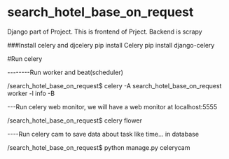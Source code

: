search_hotel_base_on_request
============================

Django part of Project.
This is frontend of Prject.
Backend is scrapy



###Install celery and djcelery
pip install Celery
pip install django-celery


#Run celery

--------Run worker and beat(scheduler)

/search_hotel_base_on_request$ celery -A search_hotel_base_on_request worker  -l info -B 


---Run celery web monitor, we will have a web monitor at localhost:5555

/search_hotel_base_on_request$ celery flower



----Run celery cam to save data about task like time... in database

/search_hotel_base_on_request$ python manage.py celerycam
